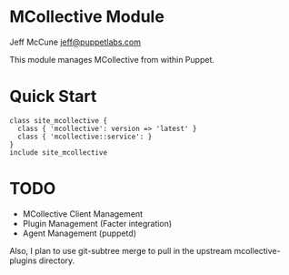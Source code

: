 # MCollective Module

Jeff McCune <jeff@puppetlabs.com>

This module manages MCollective from within Puppet.

# Quick Start

    class site_mcollective {
      class { 'mcollective': version => 'latest' }
      class { 'mcollective::service': }
    }
    include site_mcollective

# TODO

 - MCollective Client Management
 - Plugin Management (Facter integration)
 - Agent Management (puppetd)

Also, I plan to use git-subtree merge to pull in the upstream
mcollective-plugins directory.

